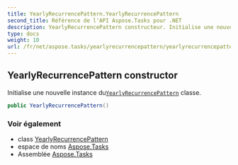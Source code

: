 ```yaml
---
title: YearlyRecurrencePattern.YearlyRecurrencePattern
second_title: Référence de l'API Aspose.Tasks pour .NET
description: YearlyRecurrencePattern constructeur. Initialise une nouvelle instance duYearlyRecurrencePattern classe.
type: docs
weight: 10
url: /fr/net/aspose.tasks/yearlyrecurrencepattern/yearlyrecurrencepattern/
---
```

## YearlyRecurrencePattern constructor

Initialise une nouvelle instance du[`YearlyRecurrencePattern`](../) classe.

```csharp
public YearlyRecurrencePattern()
```

### Voir également

* class [YearlyRecurrencePattern](../)
* espace de noms [Aspose.Tasks](../../yearlyrecurrencepattern/)
* Assemblée [Aspose.Tasks](../../../)


